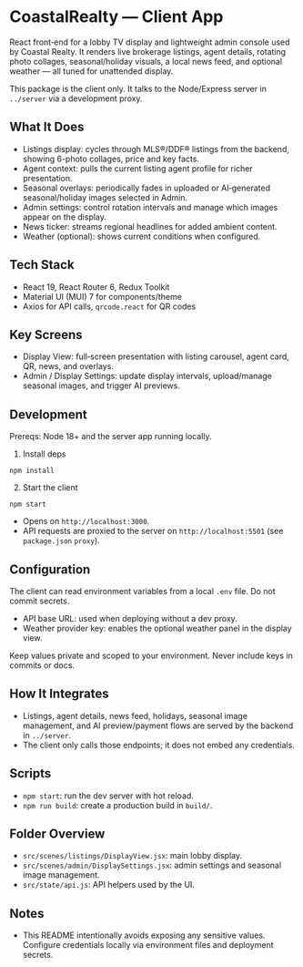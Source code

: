 # CoastalRealty — Client App

React front‑end for a lobby TV display and lightweight admin console used by Coastal Realty. It renders live brokerage listings, agent details, rotating photo collages, seasonal/holiday visuals, a local news feed, and optional weather — all tuned for unattended display.

This package is the client only. It talks to the Node/Express server in `../server` via a development proxy.

## What It Does

- Listings display: cycles through MLS®/DDF® listings from the backend, showing 6-photo collages, price and key facts.
- Agent context: pulls the current listing agent profile for richer presentation.
- Seasonal overlays: periodically fades in uploaded or AI‑generated seasonal/holiday images selected in Admin.
- Admin settings: control rotation intervals and manage which images appear on the display.
- News ticker: streams regional headlines for added ambient content.
- Weather (optional): shows current conditions when configured.

## Tech Stack

- React 19, React Router 6, Redux Toolkit
- Material UI (MUI) 7 for components/theme
- Axios for API calls, `qrcode.react` for QR codes

## Key Screens

- Display View: full‑screen presentation with listing carousel, agent card, QR, news, and overlays.
- Admin / Display Settings: update display intervals, upload/manage seasonal images, and trigger AI previews.

## Development

Prereqs: Node 18+ and the server app running locally.

1) Install deps

```
npm install
```

2) Start the client

```
npm start
```

- Opens on `http://localhost:3000`.
- API requests are proxied to the server on `http://localhost:5501` (see `package.json` `proxy`).

## Configuration

The client can read environment variables from a local `.env` file. Do not commit secrets.

- API base URL: used when deploying without a dev proxy.
- Weather provider key: enables the optional weather panel in the display view.

Keep values private and scoped to your environment. Never include keys in commits or docs.

## How It Integrates

- Listings, agent details, news feed, holidays, seasonal image management, and AI preview/payment flows are served by the backend in `../server`.
- The client only calls those endpoints; it does not embed any credentials.

## Scripts

- `npm start`: run the dev server with hot reload.
- `npm run build`: create a production build in `build/`.

## Folder Overview

- `src/scenes/listings/DisplayView.jsx`: main lobby display.
- `src/scenes/admin/DisplaySettings.jsx`: admin settings and seasonal image management.
- `src/state/api.js`: API helpers used by the UI.

## Notes

- This README intentionally avoids exposing any sensitive values. Configure credentials locally via environment files and deployment secrets.
